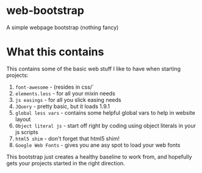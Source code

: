 web-bootstrap
=============

A simple webpage bootstrap (nothing fancy)

# What this contains

This contains some of the basic web stuff I like to have when starting projects:

1. `font-awesome` - (resides in css/`
2. `elements.less` - for all your mixin needs
3. `js easings` - for all you slick easing needs
4. `JQuery` - pretty basic, but it loads 1.9.1
5. `global less vars` - contains some helpful global vars to help in website layout
6. `Object literal js` - start off right by coding using object literals in your js scripts
7. `html5 shim` - don't forget that html5 shim!
8. `Google Web Fonts` - gives you ane asy spot to load your web fonts
  
This bootstrap just creates a healthy baseline to work from, and hopefully gets your projects started in the right direction.
